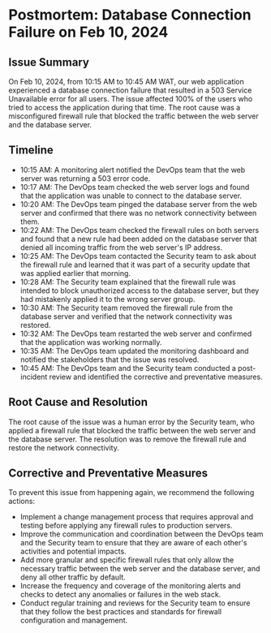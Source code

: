 # Postmortem: Database Connection Failure on Feb 10, 2024

## Issue Summary

On Feb 10, 2024, from 10:15 AM to 10:45 AM WAT, our web application experienced a database connection failure that resulted in a 503 Service Unavailable error for all users. The issue affected 100% of the users who tried to access the application during that time. The root cause was a misconfigured firewall rule that blocked the traffic between the web server and the database server.

## Timeline

-   10:15 AM: A monitoring alert notified the DevOps team that the web server was returning a 503 error code.
-   10:17 AM: The DevOps team checked the web server logs and found that the application was unable to connect to the database server.
-   10:20 AM: The DevOps team pinged the database server from the web server and confirmed that there was no network connectivity between them.
-   10:22 AM: The DevOps team checked the firewall rules on both servers and found that a new rule had been added on the database server that denied all incoming traffic from the web server's IP address.
-   10:25 AM: The DevOps team contacted the Security team to ask about the firewall rule and learned that it was part of a security update that was applied earlier that morning.
-   10:28 AM: The Security team explained that the firewall rule was intended to block unauthorized access to the database server, but they had mistakenly applied it to the wrong server group.
-   10:30 AM: The Security team removed the firewall rule from the database server and verified that the network connectivity was restored.
-   10:32 AM: The DevOps team restarted the web server and confirmed that the application was working normally.
-   10:35 AM: The DevOps team updated the monitoring dashboard and notified the stakeholders that the issue was resolved.
-   10:45 AM: The DevOps team and the Security team conducted a post-incident review and identified the corrective and preventative measures.

## Root Cause and Resolution

The root cause of the issue was a human error by the Security team, who applied a firewall rule that blocked the traffic between the web server and the database server. The resolution was to remove the firewall rule and restore the network connectivity.

## Corrective and Preventative Measures

To prevent this issue from happening again, we recommend the following actions:

-   Implement a change management process that requires approval and testing before applying any firewall rules to production servers.
-   Improve the communication and coordination between the DevOps team and the Security team to ensure that they are aware of each other's activities and potential impacts.
-   Add more granular and specific firewall rules that only allow the necessary traffic between the web server and the database server, and deny all other traffic by default.
-   Increase the frequency and coverage of the monitoring alerts and checks to detect any anomalies or failures in the web stack.
-   Conduct regular training and reviews for the Security team to ensure that they follow the best practices and standards for firewall configuration and management.
